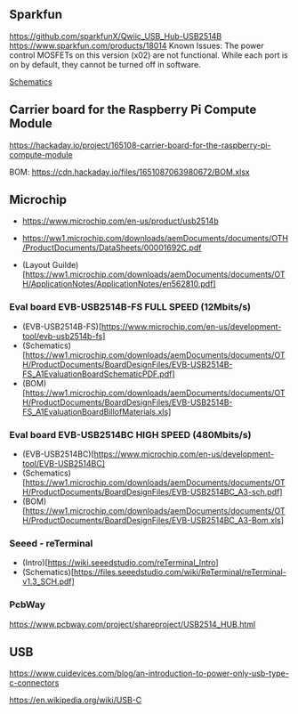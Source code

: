 
## Sparkfun

https://github.com/sparkfunX/Qwiic_USB_Hub-USB2514B
https://www.sparkfun.com/products/18014
Known Issues: The power control MOSFETs on this version (x02) are not functional. While each port is on by default, they cannot be turned off in software.

[Schematics](https://github.com/sparkfunX/Qwiic_USB_Hub-USB2514B/blob/main/Hardware/Qwiic-USB_Hub.pdf)

## Carrier board for the Raspberry Pi Compute Module

https://hackaday.io/project/165108-carrier-board-for-the-raspberry-pi-compute-module

BOM: https://cdn.hackaday.io/files/1651087063980672/BOM.xlsx

## Microchip

* https://www.microchip.com/en-us/product/usb2514b
* https://ww1.microchip.com/downloads/aemDocuments/documents/OTH/ProductDocuments/DataSheets/00001692C.pdf

* (Layout Guilde)[https://ww1.microchip.com/downloads/aemDocuments/documents/OTH/ApplicationNotes/ApplicationNotes/en562810.pdf]

### Eval board EVB-USB2514B-FS FULL SPEED (12Mbits/s)
* (EVB-USB2514B-FS)[https://www.microchip.com/en-us/development-tool/evb-usb2514b-fs]
* (Schematics)[https://ww1.microchip.com/downloads/aemDocuments/documents/OTH/ProductDocuments/BoardDesignFiles/EVB-USB2514B-FS_A1EvaluationBoardSchematicPDF.pdf]
* (BOM)[https://ww1.microchip.com/downloads/aemDocuments/documents/OTH/ProductDocuments/BoardDesignFiles/EVB-USB2514B-FS_A1EvaluationBoardBillofMaterials.xls]

### Eval board EVB-USB2514BC HIGH SPEED (480Mbits/s)
* (EVB-USB2514BC)[https://www.microchip.com/en-us/development-tool/EVB-USB2514BC] 
* (Schematics)[https://ww1.microchip.com/downloads/aemDocuments/documents/OTH/ProductDocuments/BoardDesignFiles/EVB-USB2514BC_A3-sch.pdf]
* (BOM)[https://ww1.microchip.com/downloads/aemDocuments/documents/OTH/ProductDocuments/BoardDesignFiles/EVB-USB2514BC_A3-Bom.xls]


### Seeed - reTerminal

* (Intro)[https://wiki.seeedstudio.com/reTerminal_Intro]
* (Schematics)[https://files.seeedstudio.com/wiki/ReTerminal/reTerminal-v1.3_SCH.pdf]

### PcbWay

https://www.pcbway.com/project/shareproject/USB2514_HUB.html

## USB

https://www.cuidevices.com/blog/an-introduction-to-power-only-usb-type-c-connectors

https://en.wikipedia.org/wiki/USB-C

